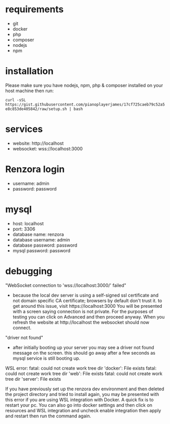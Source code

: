 # requirements
- git
- docker
- php
- composer
- nodejs
- npm

# installation
Please make sure you have nodejs, npm, php & composer installed on your host machine then run:

```curl -sSL https://gist.githubusercontent.com/pianoplayerjames/17cf725caeb79c52a5e8c853de405842/raw/setup.sh | bash```

# services
- website: http://localhost
- websocket: wss://localhost:3000

# Renzora login
- username: admin
- password: password

# mysql
- host: localhost
- port: 3306
- database name: renzora
- database username: admin
- database password: password
- mysql password: password

# debugging
"WebSocket connection to 'wss://localhost:3000/' failed"
- because the local dev server is using a self-signed ssl certificate and not domain specific CA certificate; browsers by default don't trust it. to get around this issue, visit https://localhost:3000 You will be presented with a screen saying connection is not private. For the purposes of testing you can click on Advanced and then proceed anyway. When you refresh the website at http://localhost the websocket should now connect.

"driver not found"
- after initially booting up your server you may see a driver not found message on the screen. this should go away after a few seconds as mysql service is still booting up.

WSL error:
fatal: could not create work tree dir 'docker': File exists
fatal: could not create work tree dir 'web': File exists
fatal: could not create work tree dir 'server': File exists

If you have previously set up the renzora dev environment and then deleted the project directory and tried to install again, you may be presented with this error if you are using WSL integration with Docker. A quick fix is to restart your pc. You can also go into docker settings and then click on resources and WSL integration and uncheck enable integration then apply and restart then run the command again.
